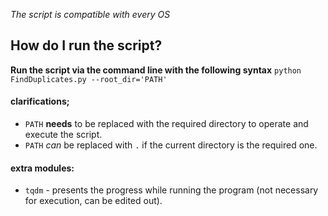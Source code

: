 *The script is compatible with every OS*

## How do I run the script?
**Run the script via the command line with the following syntax**
`python FindDuplicates.py --root_dir='PATH'`

#### clarifications;
- `PATH` **needs** to be replaced with the required directory to operate and execute the script.
- `PATH` *can* be replaced with `.` if the current directory is the required one.

#### extra modules:
- `tqdm` - presents the progress while running the program (not necessary for execution, can be edited out).

